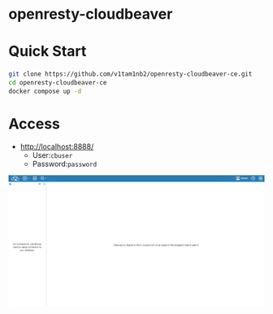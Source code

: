 # openresty-cloudbeaver

# Quick Start

```bash
git clone https://github.com/v1tam1nb2/openresty-cloudbeaver-ce.git
cd openresty-cloudbeaver-ce
docker compose up -d
```

# Access

- [http://localhost:8888/](http://localhost:8888/)
  - User:`cbuser`
  - Password:`password`

![home](./image/home.png)
